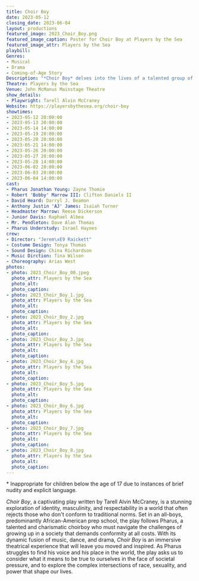```yaml
---
title: Choir Boy
date: 2023-05-12
closing_date: 2023-06-04
layout: productions
featured_image: 2023_Choir_Boy.png
featured_image_caption: Poster for Choir Boy at Players by the Sea
featured_image_attr: Players by the Sea
playbill:
Genres:
- Musical
- Drama
- Coming-of-Age Story
Description: "*Choir Boy* delves into the lives of a talented group of young black men at an elite prep school, grappling with identity, sexuality, and ambition. All set to the beat of soul-stirring gospel music."
Theatre: Players by the Sea
Venue: John McManus Mainstage Theatre
show_details:
- Playwright: Tarell Alvin McCraney
Website: https://playersbythesea.org/choir-boy
showtimes:
- 2023-05-12 20:00:00
- 2023-05-13 20:00:00
- 2023-05-14 14:00:00
- 2023-05-19 20:00:00
- 2023-05-20 20:00:00
- 2023-05-21 14:00:00
- 2023-05-26 20:00:00
- 2023-05-27 20:00:00
- 2023-05-28 14:00:00
- 2023-06-02 20:00:00
- 2023-06-03 20:00:00
- 2023-06-04 14:00:00
cast:
- Pharus Jonathan Young: Zayne Thomie
- Robert 'Bobby' Marrow III: Clifton Daniels II
- David Heard: Darryl J. Beamon
- Anthony Justin 'AJ' James: Isaiah Turner
- Headmaster Marrow: Reese Dickerson
- Junior Davis: Raphael Albea
- Mr. Pendleton: Dave Alan Thomas
- Pharus Understudy: Israel Haynes
crew:
- Director: "Jerem\xE9 Raickett"
- Costume Design: Tonya Thomas
- Sound Design: China Richardson
- Music Dirction: Tina Wilson
- Choreography: Arias West
photos:
- photo: 2023_Choir_Boy_00.jpeg
  photo_attr: Players by the Sea
  photo_alt:
  photo_caption:
- photo: 2023_Choir_Boy_1.jpg
  photo_attr: Players by the Sea
  photo_alt:
  photo_caption:
- photo: 2023_Choir_Boy_2.jpg
  photo_attr: Players by the Sea
  photo_alt:
  photo_caption:
- photo: 2023_Choir_Boy_3.jpg
  photo_attr: Players by the Sea
  photo_alt:
  photo_caption:
- photo: 2023_Choir_Boy_4.jpg
  photo_attr: Players by the Sea
  photo_alt:
  photo_caption:
- photo: 2023_Choir_Boy_5.jpg
  photo_attr: Players by the Sea
  photo_alt:
  photo_caption:
- photo: 2023_Choir_Boy_6.jpg
  photo_attr: Players by the Sea
  photo_alt:
  photo_caption:
- photo: 2023_Choir_Boy_7.jpg
  photo_attr: Players by the Sea
  photo_alt:
  photo_caption:
- photo: 2023_Choir_Boy_8.jpg
  photo_attr: Players by the Sea
  photo_alt:
  photo_caption:
---
```

\* Inappropriate for children below the age of 17 due to instances of brief nudity and explicit language.

*Choir Boy*, a captivating play written by Tarell Alvin McCraney, is a stunning exploration of identity, masculinity, and respectability in a world that often rejects those who don't conform to traditional norms. Set in an all-boys, predominantly African-American prep school, the play follows Pharus, a talented and charismatic choirboy who must navigate the challenges of growing up in a society that demands conformity at all costs. With its dynamic fusion of music, dance, and drama, *Choir Boy* is an immersive theatrical experience that will leave you moved and inspired. As Pharus struggles to find his voice and his place in the world, the play asks us to consider what it means to be true to ourselves in the face of societal pressure, and to explore the complex intersections of race, sexuality, and power that shape our lives.